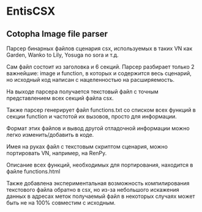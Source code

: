 # EntisCSX
## Cotopha Image file parser

Парсер бинарных файлов сценария csx, используемых в таких VN как Garden, Wanko to Lily, Yosuga no sora и т.д.

Сам файл состоит из заголовка и 6 секций. Парсер разбирает только 2 важнейшие: image и function, в которых и содержится весь сценарий, но исходный код написан с нацеленностью на расширяемость.

На выходе парсера получается текстовый файл с точным представлением всех секций файла csx.

Также парсер генерирует файл functions.txt со списком всех функций в секции function и частотой их вызовов, просто для информации.

Формат этих файлов и вывод другой отладочной информации можно легко изменить/добавить в коде.

Имея на руках файл с текстовым скриптом сценария, можно портировать VN, например, на RenPy.

Описание всех функций, необходимых для портирования, находится в файле functions.html

Также добавлена экспериментальная возможность компилирования текстового файла обратно в csx, но из-за небольшого искажения данных в адресах меток получаемый файл в некоторых случаях может быть не на 100% совместим с исходным.

